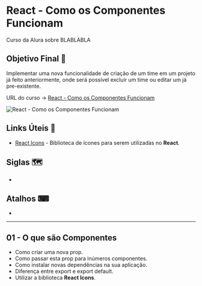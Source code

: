 # React - Como os Componentes Funcionam

Curso da Alura sobre BLABLABLA

## Objetivo Final &#x1F3AF;

Implementar uma nova funcionalidade de criação de um time em um projeto já feito anteriormente, onde será possível excluir um time ou editar um já pre-existente.

URL do curso -> [React - Como os Componentes Funcionam](https://cursos.alura.com.br/course/react-componentes-funcionam)

![React - Como os Componentes Funcionam](https://www.alura.com.br/assets/api/share/curso-react-componentes-funcionam.png)

## Links Úteis &#x1F517;
* [React Icons](https://react-icons.github.io/react-icons) - Biblioteca de ícones para serem utilizadas no **React**.

## Siglas &#x1F5FA;
*

## Atalhos &#x2328;
*

***

## 01 - O que são Componentes
* Como criar uma nova prop.
* Como passar esta prop para inúmeros componentes.
* Como instalar novas dependências na sua aplicação.
* Diferença entre export e export default.
* Utilizar a biblioteca **React Icons**.
